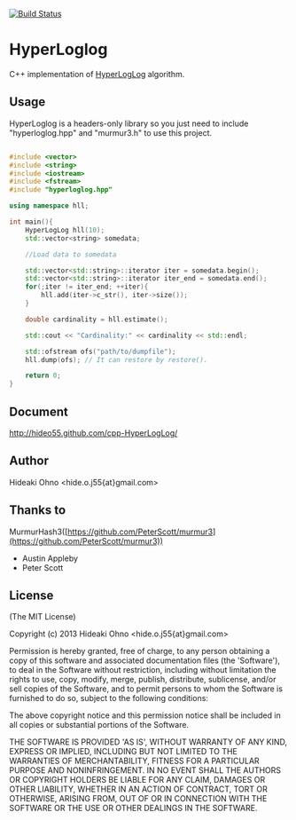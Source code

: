 [![Build Status](https://travis-ci.org/hideo55/cpp-HyperLogLog.svg?branch=master)](https://travis-ci.org/hideo55/cpp-HyperLogLog)

# HyperLoglog

C++ implementation of [HyperLogLog](http://algo.inria.fr/flajolet/Publications/FlFuGaMe07.pdf) algorithm.

## Usage

HyperLoglog is a headers-only library so you just need to include "hyperloglog.hpp" and "murmur3.h" to use this project.

```C++

#include <vector>
#include <string>
#include <iostream>
#include <fstream>
#include "hyperloglog.hpp"

using namespace hll;

int main(){
    HyperLogLog hll(10);
    std::vector<string> somedata;

    //Load data to somedata

    std::vector<std::string>::iterator iter = somedata.begin();
    std::vector<std::string>::iterator iter_end = somedata.end();
    for(;iter != iter_end; ++iter){
        hll.add(iter->c_str(), iter->size());
    }

    double cardinality = hll.estimate();

    std::cout << "Cardinality:" << cardinality << std::endl;

    std::ofstream ofs("path/to/dumpfile");
    hll.dump(ofs); // It can restore by restore().

    return 0;
}

```
## Document

http://hideo55.github.com/cpp-HyperLogLog/

## Author

Hideaki Ohno <hide.o.j55{at}gmail.com>

## Thanks to

MurmurHash3([https://github.com/PeterScott/murmur3](https://github.com/PeterScott/murmur3))

- Austin Appleby
- Peter Scott

## License 

(The MIT License)

Copyright (c) 2013 Hideaki Ohno &lt;hide.o.j55{at}gmail.com&gt;

Permission is hereby granted, free of charge, to any person obtaining
a copy of this software and associated documentation files (the
'Software'), to deal in the Software without restriction, including
without limitation the rights to use, copy, modify, merge, publish,
distribute, sublicense, and/or sell copies of the Software, and to
permit persons to whom the Software is furnished to do so, subject to
the following conditions:

The above copyright notice and this permission notice shall be
included in all copies or substantial portions of the Software.

THE SOFTWARE IS PROVIDED 'AS IS', WITHOUT WARRANTY OF ANY KIND,
EXPRESS OR IMPLIED, INCLUDING BUT NOT LIMITED TO THE WARRANTIES OF
MERCHANTABILITY, FITNESS FOR A PARTICULAR PURPOSE AND NONINFRINGEMENT.
IN NO EVENT SHALL THE AUTHORS OR COPYRIGHT HOLDERS BE LIABLE FOR ANY
CLAIM, DAMAGES OR OTHER LIABILITY, WHETHER IN AN ACTION OF CONTRACT,
TORT OR OTHERWISE, ARISING FROM, OUT OF OR IN CONNECTION WITH THE
SOFTWARE OR THE USE OR OTHER DEALINGS IN THE SOFTWARE.
